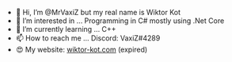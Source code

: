 - 👋 Hi, I’m @MrVaxiZ but my real name is Wiktor Kot                                                                                                                                                                                                                                                                                 
- 👀 I’m interested in ... Programming in C# mostly using .Net Core 
- 🌱 I’m currently learning ... C++
- 📫 How to reach me ... Discord: VaxiZ#4289 
- :heart_eyes: My website: [wiktor-kot.com](https://wiktor-kot.com/) (expired)
 
